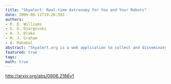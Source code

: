 ```yaml
---
title: "Skyalert: Real-time Astronomy for You and Your Robots"
date: 2009-06-11T19:26:59Z
authors:
- R. D. Williams
- S. G. Djorgovski
- A. J. Drake
- M. J. Graham
- A. Mahabal
abstract: "Skyalert.org is a web application to collect and disseminate observations about time-critical astronomical transients, and to add annotations and intelligent machine-learning to those observations. The information is  arcsecpushed arcsec to subscribers, who may be either humans (email, text message etc) or they may be machines that control telescopes. Subscribers can prepare precise  arcsectrigger rules arcsec to decide which events should reach them and their robots, rules that may be based on sky position, or on the specific vocabulary of parameters that define a particular type of observation. Our twin thrusts are automation of process, and discrimination of interesting events."
featured: true
tags:
math: true
---
```

http://arxiv.org/abs/0906.2186v1
